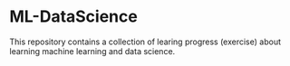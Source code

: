 # ML-DataScience
This repository contains a collection of learing progress (exercise) about learning machine learning and data science.
